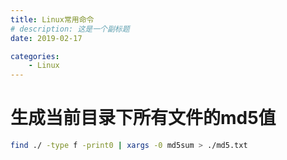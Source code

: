 ```yaml
---
title: Linux常用命令
# description: 这是一个副标题
date: 2019-02-17

categories:
    - Linux
---
```

# 生成当前目录下所有文件的md5值
```bash
find ./ -type f -print0 | xargs -0 md5sum > ./md5.txt
```


